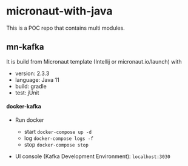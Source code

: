 # micronaut-with-java

This is a POC repo that contains multi modules.

## mn-kafka
It is build from Micronaut template (Intellij or micronaut.io/launch) with
* version: 2.3.3
* language: Java 11
* build: gradle
* test: jUnit

#### docker-kafka
* Run docker
    * start `docker-compose up -d `
    * log `docker-compose logs -f`
    * stop `docker-compose stop`
  
* UI console (Kafka Development Environment): `localhost:3030`
